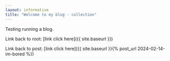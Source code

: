 ```yaml
---
layout: informative
title: "Welcome to my blog - collection"
---
```


Testing running a blog.

Link back to root: [link click here]({{ site.baseurl }})

Link back to post: [link click here]({{ site.baseurl }}{% post_url 2024-02-14-im-bored %})